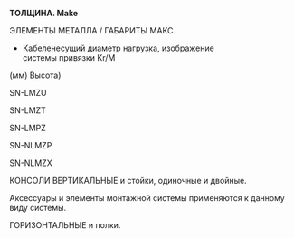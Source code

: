 **ТОЛЩИНА. Make**

ЭЛЕМЕНТЫ МЕТАЛЛА / ГАБАРИТЫ МАКС.

* Кабеленесущий диаметр нагрузка, изображение  
  системы привязки Kr/M

(мм) Высота)

SN-LMZU  

SN-LMZT  

SN-LMPZ  

SN-NLMZP  

SN-NLMZX  

КОНСОЛИ ВЕРТИКАЛЬНЫЕ и стойки, одиночные и двойные.

Аксессуары и элементы монтажной системы применяются к данному виду системы.

ГОРИЗОНТАЛЬНЫЕ и полки.
